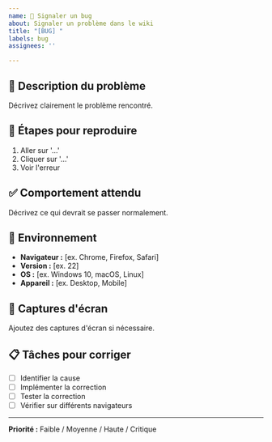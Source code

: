 ```yaml
---
name: 🐛 Signaler un bug
about: Signaler un problème dans le wiki
title: "[BUG] "
labels: bug
assignees: ''

---
```


## 🐛 Description du problème
Décrivez clairement le problème rencontré.

## 🔄 Étapes pour reproduire
1. Aller sur '...'
2. Cliquer sur '...'
3. Voir l'erreur

## ✅ Comportement attendu
Décrivez ce qui devrait se passer normalement.

## 📱 Environnement
- **Navigateur :** [ex. Chrome, Firefox, Safari]
- **Version :** [ex. 22]
- **OS :** [ex. Windows 10, macOS, Linux]
- **Appareil :** [ex. Desktop, Mobile]

## 📸 Captures d'écran
Ajoutez des captures d'écran si nécessaire.

## 📋 Tâches pour corriger
- [ ] Identifier la cause
- [ ] Implémenter la correction
- [ ] Tester la correction
- [ ] Vérifier sur différents navigateurs

---
**Priorité :** Faible / Moyenne / Haute / Critique
